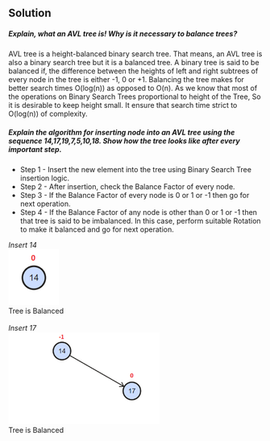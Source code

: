 Solution
---

##### Explain, what an AVL tree is! Why is it necessary to balance trees?

AVL tree is a height-balanced binary search tree. That means, an AVL tree is also a binary search tree but it is a balanced tree. A binary tree is said to be balanced if, the difference between the heights of left and right subtrees of every node in the tree is either -1, 0 or +1. 
Balancing the tree makes for better search times O(log(n)) as opposed to O(n). As we know that most of the operations on Binary Search Trees proportional to height of the Tree, So it is desirable to keep height small. It ensure that search time strict to O(log(n)) of complexity.

##### Explain the algorithm for inserting node into an AVL tree using the sequence 14,17,19,7,5,10,18. Show how the tree looks like after every important step.

* Step 1 - Insert the new element into the tree using Binary Search Tree insertion logic.<br />
* Step 2 - After insertion, check the Balance Factor of every node.<br />
* Step 3 - If the Balance Factor of every node is 0 or 1 or -1 then go for next operation.<br />
* Step 4 - If the Balance Factor of any node is other than 0 or 1 or -1 then that tree is said to be imbalanced. In this case, perform suitable Rotation to make it balanced and go for next operation.<br />

*Insert 14* <br />
<img src="images/Image1.png" width="100"> <br />
Tree is Balanced <br />
<br />
*Insert 17*<br />
<img src="images/Image2.png" width="300"> <br />
Tree is Balanced <br />

